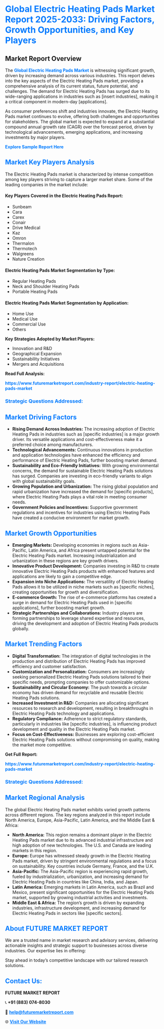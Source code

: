 <h1 style="color: #007BFF;">Global Electric Heating Pads Market Report 2025-2033: Driving Factors, Growth Opportunities, and Key Players</h1>

<section id="overview">
<h2>Market Report Overview</h2>
<p>The <a href="https://www.futuremarketreport.com/industry-report/electric-heating-pads-market" style="color: #007BFF; text-decoration: none;"><strong>Global Electric Heating Pads Market</strong></a> is witnessing significant growth, driven by increasing demand across various industries. This report delves into the key aspects of the Electric Heating Pads market, providing a comprehensive analysis of its current status, future potential, and challenges. The demand for Electric Heating Pads has surged due to its wide-ranging applications in industries such as [insert industries], making it a critical component in modern-day [applications].</p>
<p>As consumer preferences shift and industries innovate, the Electric Heating Pads market continues to evolve, offering both challenges and opportunities for stakeholders. The global market is expected to expand at a substantial compound annual growth rate (CAGR) over the forecast period, driven by technological advancements, emerging applications, and increasing investments by major players.</p>
</section>

<section id="overview">
<p><a href="https://www.futuremarketreport.com/request-sample/reportId=59838" style="color: #007BFF; text-decoration: none;"><strong>Explore Sample Report Here</strong></a></p>
</section>

<section id="key-players">
<h2 style="color: #007BFF;">Market Key Players Analysis</h2>
<p>The Electric Heating Pads market is characterized by intense competition among key players striving to capture a larger market share. Some of the leading companies in the market include:</p>
<h4>Key Players Covered in the Electric Heating Pads Report:</h4>
<ul><li>Sunbeam</li><li>Cara</li><li>Carex</li><li>Conair</li><li>Drive Medical</li><li>Kaz</li><li>Omron</li><li>Thermalon</li><li>Thermotech</li><li>Walgreens</li><li>Nature Creation</li></ul>
<h4>Electric Heating Pads Market Segmentation by Type:</h4>
<ul><li>Regular Heating Pads</li><li>Neck and Shoulder Heating Pads</li><li>Portable Heating Pads</li></ul>

<h4>Electric Heating Pads Market Segmentation by Application:</h4>
<ul><li>Home Use</li><li>Medical Use</li><li>Commercial Use</li><li>Others</li></ul>
<p><strong>Key Strategies Adopted by Market Players:</strong></p>
<ul>
<li>Innovation and R&D</li>
<li>Geographical Expansion</li>
<li>Sustainability Initiatives</li>
<li>Mergers and Acquisitions</li>
</ul>
</section>

<section>
<p><strong>Read Full Analysis: </strong></p><a href="https://www.futuremarketreport.com/industry-report/electric-heating-pads-market" style="color: #007BFF; text-decoration: none;"><strong>https://www.futuremarketreport.com/industry-report/electric-heating-pads-market</strong></a>
<h3 style="color: #007BFF;">Strategic Questions Addressed:</h3>
</section>

<section id="driving-factors">
<h2 style="color: #007BFF;">Market Driving Factors</h2>
<ul>
<li><strong>Rising Demand Across Industries:</strong> The increasing adoption of Electric Heating Pads in industries such as [specific industries] is a major growth driver. Its versatile applications and cost-effectiveness make it a preferred choice among manufacturers.</li>
<li><strong>Technological Advancements:</strong> Continuous innovations in production and application technologies have enhanced the efficiency and performance of Electric Heating Pads, further boosting market demand.</li>
<li><strong>Sustainability and Eco-Friendly Initiatives:</strong> With growing environmental concerns, the demand for sustainable Electric Heating Pads solutions has surged. Companies are investing in eco-friendly variants to align with global sustainability goals.</li>
<li><strong>Growing Population and Urbanization:</strong> The rising global population and rapid urbanization have increased the demand for [specific products], where Electric Heating Pads plays a vital role in meeting consumer needs.</li>
<li><strong>Government Policies and Incentives:</strong> Supportive government regulations and incentives for industries using Electric Heating Pads have created a conducive environment for market growth.</li>
</ul>
</section>

<section id="growth-opportunities">
<h2 style="color: #007BFF;">Market Growth Opportunities</h2>
<ul>
<li><strong>Emerging Markets:</strong> Developing economies in regions such as Asia-Pacific, Latin America, and Africa present untapped potential for the Electric Heating Pads market. Increasing industrialization and urbanization in these regions are key growth drivers.</li>
<li><strong>Innovative Product Development:</strong> Companies investing in R&D to create innovative Electric Heating Pads products with enhanced features and applications are likely to gain a competitive edge.</li>
<li><strong>Expansion into Niche Applications:</strong> The versatility of Electric Heating Pads allows it to be utilized in niche markets such as [specific niches], creating opportunities for growth and diversification.</li>
<li><strong>E-commerce Growth:</strong> The rise of e-commerce platforms has created a surge in demand for Electric Heating Pads used in [specific applications], further boosting market growth.</li>
<li><strong>Strategic Partnerships and Collaborations:</strong> Industry players are forming partnerships to leverage shared expertise and resources, driving the development and adoption of Electric Heating Pads products globally.</li>
</ul>
</section>

<section id="trending-factors">
<h2 style="color: #007BFF;">Market Trending Factors</h2>
<ul>
<li><strong>Digital Transformation:</strong> The integration of digital technologies in the production and distribution of Electric Heating Pads has improved efficiency and customer satisfaction.</li>
<li><strong>Customization and Personalization:</strong> Consumers are increasingly seeking personalized Electric Heating Pads solutions tailored to their specific needs, prompting companies to offer customizable options.</li>
<li><strong>Sustainability and Circular Economy:</strong> The push towards a circular economy has driven demand for recyclable and reusable Electric Heating Pads solutions.</li>
<li><strong>Increased Investment in R&D:</strong> Companies are allocating significant resources to research and development, resulting in breakthroughs in Electric Heating Pads technology and applications.</li>
<li><strong>Regulatory Compliance:</strong> Adherence to strict regulatory standards, particularly in industries like [specific industries], is influencing product development and quality in the Electric Heating Pads market.</li>
<li><strong>Focus on Cost-Effectiveness:</strong> Businesses are exploring cost-efficient Electric Heating Pads solutions without compromising on quality, making the market more competitive.</li>
</ul>
</section>

<section>
<p><strong>Get Full Report: </strong></p><a href="https://www.futuremarketreport.com/industry-report/electric-heating-pads-market" style="color: #007BFF; text-decoration: none;"><strong>https://www.futuremarketreport.com/industry-report/electric-heating-pads-market</strong></a>
<h3 style="color: #007BFF;">Strategic Questions Addressed:</h3>
</section>


<section id="regional-analysis">
<h2 style="color: #007BFF;">Market Regional Analysis</h2>
<p>The global Electric Heating Pads market exhibits varied growth patterns across different regions. The key regions analyzed in this report include North America, Europe, Asia-Pacific, Latin America, and the Middle East & Africa:</p>
<ul>
<li><strong>North America:</strong> This region remains a dominant player in the Electric Heating Pads market due to its advanced industrial infrastructure and high adoption of new technologies. The U.S. and Canada are leading markets in this region.</li>
<li><strong>Europe:</strong> Europe has witnessed steady growth in the Electric Heating Pads market, driven by stringent environmental regulations and a focus on sustainability. Key countries include Germany, France, and the U.K.</li>
<li><strong>Asia-Pacific:</strong> The Asia-Pacific region is experiencing rapid growth, fueled by industrialization, urbanization, and increasing demand for Electric Heating Pads in countries like China, India, and Japan.</li>
<li><strong>Latin America:</strong> Emerging markets in Latin America, such as Brazil and Mexico, present significant opportunities for the Electric Heating Pads market, supported by growing industrial activities and investments.</li>
<li><strong>Middle East & Africa:</strong> The region’s growth is driven by expanding industries, infrastructure development, and increasing demand for Electric Heating Pads in sectors like [specific sectors].</li>
</ul>
</section>

<footer>
<h2 style="color: #007BFF;">About FUTURE MARKET REPORT</h2>
<p>We are a trusted name in market research and advisory services, delivering actionable insights and strategic support to businesses across diverse industries. Our expertise lies in offering:</p>

<p>Stay ahead in today’s competitive landscape with our tailored research solutions.</p>

<h2 style="color: #007BFF;">Contact Us:</h2>
<p><strong>FUTURE MARKET REPORT</strong></p>
<p>📞 <strong>+91 (883) 074-8030</strong></p>
<p>📧 <strong><a href="mailto:help@futuremarketreport.com" style="color: #007BFF;">help@futuremarketreport.com</a></strong></p>
<p>🌐 <strong><a href="https://www.futuremarketreport.com/" style="color: #007BFF;">Visit Our Website</a></strong></p>
</footer>